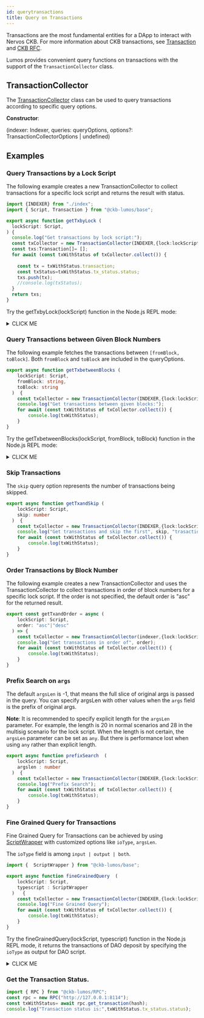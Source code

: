 ```yaml
---
id: querytransactions
title: Query on Transactions
---
```

Transactions are the most fundamental entities for a DApp to interact with Nervos CKB. For more information about CKB transactions, see [Transaction](https://docs.nervos.org/docs/reference/transaction#docsNav) and [CKB RFC](https://github.com/nervosnetwork/rfcs/blob/master/rfcs/0019-data-structures/0019-data-structures.md#transaction).

Lumos provides convenient query functions on transactions with the support of the `TransactionCollector` class.

## TransactionCollector

The [TransactionCollector](https://github.com/nervosnetwork/lumos/blob/c3bd18e6baac9c283995f25d226a689970dc9537/packages/indexer/lib/index.js#L479) class can be used to query transactions according to specific query options.

**Constructor**:

(indexer: Indexer, queries: queryOptions, options?: TransactionCollectorOptions | undefined)

## Examples

### Query Transactions by a Lock Script

The following example creates a new TransactionCollector to collect transactions for a specific lock script and returns the result with status.

```typescript title="hellolumos/src/querytransactions.ts"
import {INDEXER} from "./index";
import { Script, Transaction } from "@ckb-lumos/base";

export async function getTxbyLock (
  lockScript: Script,
) {
  console.log("Get transactions by lock script:");
  const txCollector = new TransactionCollector(INDEXER,{lock:lockScript});
  const txs:Transaction[]= [];
  for await (const txWithStatus of txCollector.collect()) {
    
    const tx = txWithStatus.transaction; 
    const txStatus=txWithStatus.tx_status.status;
    txs.push(tx);
    //console.log(txStatus);
  }
  return txs;
}

```

Try the getTxbyLock(lockScript) function in the Node.js REPL mode:

<details><summary>CLICK ME</summary>
<p>

```shell
$ node --experimental-repl-await
Welcome to Node.js v14.0.0.
Type ".help" for more information.
> const { accounts, querytransactions }=require(".");
The server is started.
> const alice = accounts.ALICE;
> const script={
  code_hash: "0x9bd7e06f3ecf4be0f2fcd2188b23f1b9fcc88e5d4b65a8637b17723bbda3cce8",
  hash_type: "type",
  args: alice.ARGS,
 };
> await querytransactions.getTxbyLock(script);
Get transactions by lock script:
[
  {
    cell_deps: [],
    hash: '0x84a1ff885e82f1d48813968994f63eae22df5baf65519240fc74811ba3b31e92',
    header_deps: [],
    inputs: [ [Object] ],
    outputs: [ [Object] ],
    outputs_data: [ '0x' ],
    version: '0x0',
    witnesses: [
      '0x590000000c00000055000000490000001000000030000000310000009bd7e06f3ecf4be0f2fcd2188b23f1b9fcc88e5d4b65a8637b17723bbda3cce801140000007e00660b8ab122bca3ba468c5b6eee71f40b7d8e00000000'
    ]
  },
  {
    cell_deps: [],
    hash: '0xbdc50e04c88978fe53debe989863855b2e3e4be02dd989c6f8771a2b263ef213',
    header_deps: [],
    inputs: [ [Object] ],
    outputs: [ [Object] ],
    outputs_data: [ '0x' ],
    version: '0x0',
    witnesses: [
      '0x590000000c00000055000000490000001000000030000000310000009bd7e06f3ecf4be0f2fcd2188b23f1b9fcc88e5d4b65a8637b17723bbda3cce801140000007e00660b8ab122bca3ba468c5b6eee71f40b7d8e00000000'
    ]
  },
...
```
</p>
</details>

### Query Transactions between Given Block Numbers

The following example fetches the transactions between `[fromBlock, toBlock]`. Both `fromBlock` and `toBlock` are included in the queryOptions.

```typescript title="hellolumos/src/querytransactions.ts"
export async function getTxbetweenBlocks (
    lockScript: Script,
    fromBlock: string,
    toBlock: string
  )  {
    const txCollector = new TransactionCollector(INDEXER,{lock:lockScript,fromBlock:fromBlock,toBlock:toBlock});
    console.log("Get transactions between given blocks:");
    for await (const txWithStatus of txCollector.collect()) {
        console.log(txWithStatus);
    }
}
```
Try the getTxbetweenBlocks(lockScript, fromBlock, toBlock) function in the Node.js REPL mode:

<details><summary>CLICK ME</summary>
<p>

```shell
> const from="0x801";
> const to="0x804";
> await querytransactions.getTxbetweenBlocks(script,from,to);
Get transactions between given blocks:
{
  transaction: {
    cell_deps: [],
    hash: '0x5457bae99ab4cea79c78d4b239a92b5e30580cd1dda6637a7a661991704020cd',
    header_deps: [],
    inputs: [ [Object] ],
    outputs: [ [Object] ],
    outputs_data: [ '0x' ],
    version: '0x0',
    witnesses: [
      '0x590000000c00000055000000490000001000000030000000310000009bd7e06f3ecf4be0f2fcd2188b23f1b9fcc88e5d4b65a8637b17723bbda3cce801140000007e00660b8ab122bca3ba468c5b6eee71f40b7d8e00000000'
    ]
  },
  tx_status: {
    block_hash: '0x0c6c197f43b4a27b6c881a2f01d9c4ba8abf2244e2284afa0f1b737979500fbe',
    status: 'committed'
  }
}
{
  transaction: {
    cell_deps: [],
    hash: '0xb2bf608b9e0499fb8679af8b4126c4921fadfdb6efa0a5375e3aaa0676fc65ae',
    header_deps: [],
    inputs: [ [Object] ],
    outputs: [ [Object] ],
    outputs_data: [ '0x' ],
    version: '0x0',
    witnesses: [
      '0x590000000c00000055000000490000001000000030000000310000009bd7e06f3ecf4be0f2fcd2188b23f1b9fcc88e5d4b65a8637b17723bbda3cce801140000007e00660b8ab122bca3ba468c5b6eee71f40b7d8e00000000'
    ]
  },
  tx_status: {
    block_hash: '0x40c9b99ebb5da3888efb6fbc63fd13b4425a1b81b2a4271fb99a3ba29de9a55c',
    status: 'committed'
  }
}
{
  transaction: {
    cell_deps: [],
    hash: '0x59dd00d1444d346b71b8a0c94ea0d418b8a4c85d86040485c145a8a60725cad0',
    header_deps: [],
    inputs: [ [Object] ],
    outputs: [ [Object] ],
    outputs_data: [ '0x' ],
    version: '0x0',
    witnesses: [
      '0x590000000c00000055000000490000001000000030000000310000009bd7e06f3ecf4be0f2fcd2188b23f1b9fcc88e5d4b65a8637b17723bbda3cce801140000007e00660b8ab122bca3ba468c5b6eee71f40b7d8e00000000'
    ]
  },
  tx_status: {
    block_hash: '0xd0c09a6615b30f685dd0b0e627021f89e0f35e9b59c575001d8a11f63436b76c',
    status: 'committed'
  }
}
{
  transaction: {
    cell_deps: [ [Object] ],
    hash: '0xe332fb6efba38e16b8fd20a4f47d5fffcf8fcac0c863b0eb30ef75067847936d',
    header_deps: [],
    inputs: [ [Object] ],
    outputs: [ [Object], [Object] ],
    outputs_data: [ '0x', '0x' ],
    version: '0x0',
    witnesses: [
      '0x5500000010000000550000005500000041000000709026a75b82aca580d758c62eceaa9982b81057146a6c0205db3ee7b5581e3201d3ccd5845ea6d25b9b977f98f7c1c74efe4c38292b654d03fa2d037fa0777b01'
    ]
  },
  tx_status: {
    block_hash: '0xd0c09a6615b30f685dd0b0e627021f89e0f35e9b59c575001d8a11f63436b76c',
    status: 'committed'
  }
}
{
  transaction: {
    cell_deps: [],
    hash: '0xea8f658e6ea08c38f58f6a0af3530396aba0e51e1064db8626ecd38976625c34',
    header_deps: [],
    inputs: [ [Object] ],
    outputs: [ [Object] ],
    outputs_data: [ '0x' ],
    version: '0x0',
    witnesses: [
      '0x590000000c00000055000000490000001000000030000000310000009bd7e06f3ecf4be0f2fcd2188b23f1b9fcc88e5d4b65a8637b17723bbda3cce801140000007e00660b8ab122bca3ba468c5b6eee71f40b7d8e00000000'
    ]
  },
  tx_status: {
    block_hash: '0xbae60c9c4f54d6f6a970fb76c2fdd226a83dd8724cff082157da559ce6cf507f',
    status: 'committed'
  }
}
```
</p>
</details>

### Skip Transactions

The `skip` query option represents the number of transactions being skipped.

```typescript title="hellolumos/src/querytransactions.ts"
export async function getTxandSkip (
    lockScript: Script,
    skip: number
  )  {
    const txCollector = new TransactionCollector(INDEXER,{lock:lockScript,skip:skip});
    console.log("Get transactions and skip the first", skip, "trasactions");
    for await (const txWithStatus of txCollector.collect()) {
        console.log(txWithStatus);
    }
}
```

### Order Transactions by Block Number

The following example creates a new TransactionCollector and uses the TransactionCollector to collect transactions in order of block numbers for a specific lock script. If the order is not specified, the default order is "asc" for the returned result.

```typescript title="hellolumos/src/querytransactions.ts"
export const getTxandOrder = async (
    lockScript: Script,
    order: "asc"|"desc"
  ) => {
    const txCollector = new TransactionCollector(indexer,{lock:lockScript,order:order});
    console.log("Get transactions in order of", order);
    for await (const txWithStatus of txCollector.collect()) {
        console.log(txWithStatus);
    }
}
```

### Prefix Search on `args`

The default `argsLen` is -1, that means the full slice of original args is passed in the query. You can specify argsLen with other values when the `args` field is the prefix of original args.

**Note**: It is recommended to specify explicit length for the `argsLen` parameter. For example, the length is 20 in normal scenarios and 28 in the multisig scenario for the lock script. When the length is not certain, the `argsLen` parameter can be set as `any`. But there is performance lost when using `any` rather than explicit length.

```typescript title="hellolumos/src/querytransactions.ts"
export async function prefixSearch  (
    lockScript: Script,
    argslen : number
  )  {
    const txCollector = new TransactionCollector(INDEXER,{lock:lockScript,argsLen:argslen});
    console.log("Prefix Search");
    for await (const txWithStatus of txCollector.collect()) {
        console.log(txWithStatus);
    }
}
```

### Fine Grained Query for Transactions

Fine Grained Query for Transactions can be achieved by using [ScriptWrapper](https://github.com/nervosnetwork/lumos/blob/c3bd18e6baac9c283995f25d226a689970dc9537/packages/base/index.d.ts#L351) with customized options like `ioType`, `argsLen`.

The `ioType` field is among `input | output | both`.

```typescript title="hellolumos/src/querytransactions.ts"
import {  ScriptWrapper } from "@ckb-lumos/base";

export async function fineGrainedQuery  (
    lockScript: Script,
    typescript : ScriptWrapper
  )   {
    const txCollector = new TransactionCollector(INDEXER,{lock:lockScript,type:typescript});
    console.log("Fine Grained Query");
    for await (const txWithStatus of txCollector.collect()) {
        console.log(txWithStatus);
    }
}
```

Try the fineGrainedQuery(lockScript, typescript) function in the Node.js REPL mode, it returns the transactions of DAO deposit by specifying the `ioType`  as output for DAO script.

<details><summary>CLICK ME</summary>
<p>
The DAO cell is created by the step <a href="../preparation/createaccount#step-5-deposit-ckb-to-dao">Deposit CKB to DAO</a> in the preparation phase.

```shell
const lock:ScriptWrapper = {
 script:{
 code_hash: "0x9bd7e06f3ecf4be0f2fcd2188b23f1b9fcc88e5d4b65a8637b17723bbda3cce8",
 hash_type: "type",
 args: alice.ARGS,
 },
 argsLen: argslen
}
```
</p>
</details>

### Get the Transaction Status.

```typescript title="hellolumos/src/querytransactions.ts"
import { RPC } from "@ckb-lumos/RPC";
const rpc = new RPC("http://127.0.0.1:8114");
const txWithStatus= await rpc.get_transaction(hash);
console.log("Transaction status is:",txWithStatus.tx_status.status); 
```

### 